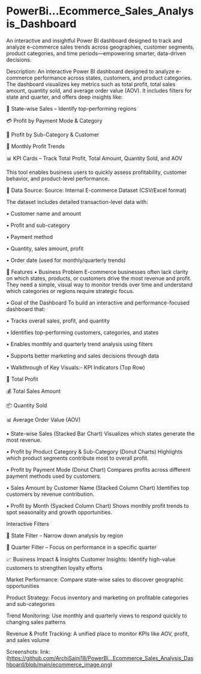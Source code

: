 # PowerBi...Ecommerce_Sales_Analysis_Dashboard
 An interactive and insightful Power BI dashboard designed to track and analyze e-commerce sales trends across geographies, customer segments, product categories, and time periods—empowering smarter, data-driven decisions.

Description:
An interactive Power BI dashboard designed to analyze e-commerce performance across states, customers, and product categories. The dashboard visualizes key metrics such as total profit, total sales amount, quantity sold, and average order value (AOV). It includes filters for state and quarter, and offers deep insights like:

📍 State-wise Sales – Identify top-performing regions

💳 Profit by Payment Mode & Category

🧾 Profit by Sub-Category & Customer

📅 Monthly Profit Trends

📊 KPI Cards – Track Total Profit, Total Amount, Quantity Sold, and AOV

This tool enables business users to quickly assess profitability, customer behavior, and product-level performance.

📂 Data Source:
Source: Internal E-commerce Dataset (CSV/Excel format)

The dataset includes detailed transaction-level data with:

• Customer name and amount

• Profit and sub-category

• Payment method

• Quantity, sales amount, profit

• Order date (used for monthly/quarterly trends)

🌟 Features 
• Business Problem
E-commerce businesses often lack clarity on which states, products, or customers drive the most revenue and profit. They need a simple, visual way to monitor trends over time and understand which categories or regions require strategic focus.

• Goal of the Dashboard
To build an interactive and performance-focused dashboard that:

• Tracks overall sales, profit, and quantity

• Identifies top-performing customers, categories, and states

• Enables monthly and quarterly trend analysis using filters

• Supports better marketing and sales decisions through data

• Walkthrough of Key Visuals:-
KPI Indicators (Top Row)

💸 Total Profit

💰 Total Sales Amount

📦 Quantity Sold

📊 Average Order Value (AOV)

• State-wise Sales (Stacked Bar Chart)
Visualizes which states generate the most revenue.

• Profit by Product Category & Sub-Category (Donut Charts)
Highlights which product segments contribute most to overall profit.

• Profit by Payment Mode (Donut Chart)
Compares profits across different payment methods used by customers.

• Sales Amount by Customer Name (Stacked Column Chart)
Identifies top customers by revenue contribution.

• Profit by Month (Syacked Column Chart)
Shows monthly profit trends to spot seasonality and growth opportunities.

Interactive Filters

📍 State Filter – Narrow down analysis by region

📅 Quarter Filter – Focus on performance in a specific quarter

📈 Business Impact & Insights
Customer Insights: Identify high-value customers to strengthen loyalty efforts

Market Performance: Compare state-wise sales to discover geographic opportunities

Product Strategy: Focus inventory and marketing on profitable categories and sub-categories

Trend Monitoring: Use monthly and quarterly views to respond quickly to changing sales patterns

Revenue & Profit Tracking: A unified place to monitor KPIs like AOV, profit, and sales volume

Screenshots:
link:(https://github.com/ArchiSaini18/PowerBi...Ecommerce_Sales_Analysis_Dashboard/blob/main/ecommerce_image.png)
